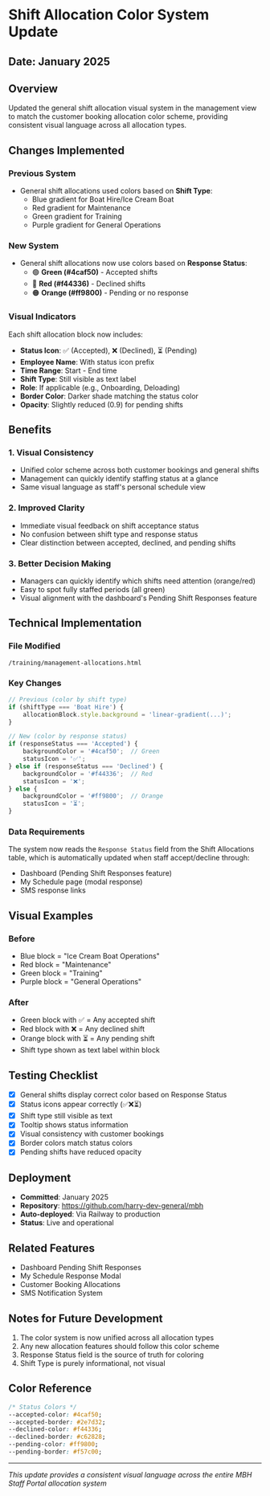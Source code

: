 # Shift Allocation Color System Update

## Date: January 2025

## Overview
Updated the general shift allocation visual system in the management view to match the customer booking allocation color scheme, providing consistent visual language across all allocation types.

## Changes Implemented

### Previous System
- General shift allocations used colors based on **Shift Type**:
  - Blue gradient for Boat Hire/Ice Cream Boat
  - Red gradient for Maintenance
  - Green gradient for Training
  - Purple gradient for General Operations

### New System
- General shift allocations now use colors based on **Response Status**:
  - 🟢 **Green (#4caf50)** - Accepted shifts
  - 🔴 **Red (#f44336)** - Declined shifts
  - 🟠 **Orange (#ff9800)** - Pending or no response

### Visual Indicators
Each shift allocation block now includes:
- **Status Icon**: ✅ (Accepted), ❌ (Declined), ⏳ (Pending)
- **Employee Name**: With status icon prefix
- **Time Range**: Start - End time
- **Shift Type**: Still visible as text label
- **Role**: If applicable (e.g., Onboarding, Deloading)
- **Border Color**: Darker shade matching the status color
- **Opacity**: Slightly reduced (0.9) for pending shifts

## Benefits

### 1. Visual Consistency
- Unified color scheme across both customer bookings and general shifts
- Management can quickly identify staffing status at a glance
- Same visual language as staff's personal schedule view

### 2. Improved Clarity
- Immediate visual feedback on shift acceptance status
- No confusion between shift type and response status
- Clear distinction between accepted, declined, and pending shifts

### 3. Better Decision Making
- Managers can quickly identify which shifts need attention (orange/red)
- Easy to spot fully staffed periods (all green)
- Visual alignment with the dashboard's Pending Shift Responses feature

## Technical Implementation

### File Modified
`/training/management-allocations.html`

### Key Changes
```javascript
// Previous (color by shift type)
if (shiftType === 'Boat Hire') {
    allocationBlock.style.background = 'linear-gradient(...)';
}

// New (color by response status)
if (responseStatus === 'Accepted') {
    backgroundColor = '#4caf50';  // Green
    statusIcon = '✅';
} else if (responseStatus === 'Declined') {
    backgroundColor = '#f44336';  // Red
    statusIcon = '❌';
} else {
    backgroundColor = '#ff9800';  // Orange
    statusIcon = '⏳';
}
```

### Data Requirements
The system now reads the `Response Status` field from the Shift Allocations table, which is automatically updated when staff accept/decline through:
- Dashboard (Pending Shift Responses feature)
- My Schedule page (modal response)
- SMS response links

## Visual Examples

### Before
- Blue block = "Ice Cream Boat Operations"
- Red block = "Maintenance"
- Green block = "Training"
- Purple block = "General Operations"

### After
- Green block with ✅ = Any accepted shift
- Red block with ❌ = Any declined shift
- Orange block with ⏳ = Any pending shift
- Shift type shown as text label within block

## Testing Checklist
- [x] General shifts display correct color based on Response Status
- [x] Status icons appear correctly (✅❌⏳)
- [x] Shift type still visible as text
- [x] Tooltip shows status information
- [x] Visual consistency with customer bookings
- [x] Border colors match status colors
- [x] Pending shifts have reduced opacity

## Deployment
- **Committed**: January 2025
- **Repository**: https://github.com/harry-dev-general/mbh
- **Auto-deployed**: Via Railway to production
- **Status**: Live and operational

## Related Features
- Dashboard Pending Shift Responses
- My Schedule Response Modal
- Customer Booking Allocations
- SMS Notification System

## Notes for Future Development
1. The color system is now unified across all allocation types
2. Any new allocation features should follow this color scheme
3. Response Status field is the source of truth for coloring
4. Shift Type is purely informational, not visual

## Color Reference
```css
/* Status Colors */
--accepted-color: #4caf50;
--accepted-border: #2e7d32;
--declined-color: #f44336;
--declined-border: #c62828;
--pending-color: #ff9800;
--pending-border: #f57c00;
```

---
*This update provides a consistent visual language across the entire MBH Staff Portal allocation system*
